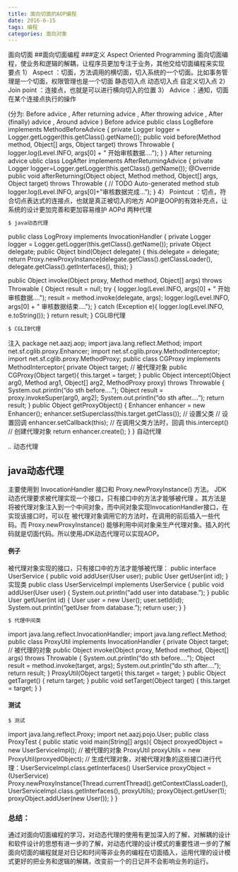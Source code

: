 ```yaml
---
title: 面向切面的AOP编程
date: 2016-6-15
tags: 编程
categories: 面向对象
---
```



面向切面
##面向切面编程
###定义
Aspect Oriented Programming 面向切面编程，使业务和逻辑的解耦，让程序员更加专注于业务，其他交给切面编程来实现
要点
1） Aspect ：切面，方法调用的横切面，切入系统的一个切面。比如事务管理是一个切面，权限管理也是一个切面
静态切入点
动态切入点
自定义切入点
2） Join point ：连接点，也就是可以进行横向切入的位置
3） Advice ：通知，切面在某个连接点执行的操作
<!--more-->
(分为: Before advice , After returning advice , After throwing advice , After (finally) advice , Around advice )
Before advice
public class LogBefore implements MethodBeforeAdvice {
private Logger logger = Logger.getLogger(this.getClass().getName());
public void before(Method method, Object[] args, Object target) throws Throwable {
    logger.log(Level.INFO, args[0] + " 开始审核数据....");
}
}
After returning advice
ublic class LogAfter implements AfterReturningAdvice {
private Logger logger=Logger.getLogger(this.getClass().getName());
@Override
public void afterReturning(Object object, Method method, Object[] args, Object target) throws Throwable {
// TODO Auto-generated method stub
logger.log(Level.INFO, args[0]+”审核数据完成…”);
}
4） Pointcut ：切点，符合切点表达式的连接点，也就是真正被切入的地方
AOP是OOP的有效补充点，让系统的设计更加完善和更加容易维护
AOPd 两种代理

``` bash
$ java动态代理
```

public class LogProxy implements InvocationHandler {
private Logger logger = Logger.getLogger(this.getClass().getName());
private Object delegate;
public Object bind(Object delegate) {
    this.delegate = delegate;
    return Proxy.newProxyInstance(delegate.getClass().getClassLoader(), delegate.getClass().getInterfaces(), this);
}

public Object invoke(Object proxy, Method method, Object[] args) throws Throwable {
    Object result = null;
    try {
        logger.log(Level.INFO, args[0] + " 开始审核数据....");
        result = method.invoke(delegate, args);
        logger.log(Level.INFO, args[0] + " 审核数据结束....");
    } catch (Exception e){
        logger.log(Level.INFO, e.toString());
    }
    return result;
}
CGLIB代理

``` bash
$ CGLIB代理
```

注入
package net.aazj.aop;
import java.lang.reflect.Method;
import net.sf.cglib.proxy.Enhancer;
import net.sf.cglib.proxy.MethodInterceptor;
import net.sf.cglib.proxy.MethodProxy;
public class CGProxy implements MethodInterceptor{
private Object target; // 被代理对象
public CGProxy(Object target){
this.target = target;
}
public Object intercept(Object arg0, Method arg1, Object[] arg2, MethodProxy proxy) throws Throwable {
System.out.println(“do sth before….”);
Object result = proxy.invokeSuper(arg0, arg2);
System.out.println(“do sth after….”);
return result;
}
public Object getProxyObject() {
Enhancer enhancer = new Enhancer();
enhancer.setSuperclass(this.target.getClass()); // 设置父类
// 设置回调
enhancer.setCallback(this); // 在调用父类方法时，回调 this.intercept()
// 创建代理对象
return enhancer.create();
}
}
自动代理






<bean id="exceptionHandlereAdvisor"
    class="org.springframework.aop.support.RegexpMethodPointcutAdvisor">
    <property name="advice">
        <ref bean="exceptionHandler" />
    </property>
    <property name="patterns">
        <value>.*.*</value>
    </property>
</bean>
动态代理
## java动态代理
主要使用到 InvocationHandler 接口和 Proxy.newProxyInstance() 方法。 JDK动态代理要求被代理实现一个接口，只有接口中的方法才能够被代理 。其方法是将被代理对象注入到一个中间对象，而中间对象实现InvocationHandler接口，在实现该接口时，可以在 被代理对象调用它的方法时，在调用的前后插入一些代码。而 Proxy.newProxyInstance() 能够利用中间对象来生产代理对象。插入的代码就是切面代码。所以使用JDK动态代理可以实现AOP。
#### 例子
被代理对象实现的接口，只有接口中的方法才能够被代理：
public interface UserService {
public void addUser(User user);
public User getUser(int id);
}
实现类
public class UserServiceImpl implements UserService {
public void addUser(User user) {
System.out.println(“add user into database.”);
}
public User getUser(int id) {
User user = new User();
user.setId(id);
System.out.println(“getUser from database.”);
return user;
}
}

``` bash
$ 代理中间类
```

import java.lang.reflect.InvocationHandler;
import java.lang.reflect.Method;
public class ProxyUtil implements InvocationHandler {
private Object target; // 被代理的对象
public Object invoke(Object proxy, Method method, Object[] args) throws Throwable {
System.out.println(“do sth before….”);
Object result = method.invoke(target, args);
System.out.println(“do sth after….”);
return result;
}
ProxyUtil(Object target){
this.target = target;
}
public Object getTarget() {
return target;
}
public void setTarget(Object target) {
this.target = target;
}
}
#### 测试
``` bash
$ 测试
```

import java.lang.reflect.Proxy;
import net.aazj.pojo.User;
public class ProxyTest {
public static void main(String[] args){
Object proxyedObject = new UserServiceImpl(); // 被代理的对象
ProxyUtil proxyUtils = new ProxyUtil(proxyedObject);
// 生成代理对象，对被代理对象的这些接口进行代理：UserServiceImpl.class.getInterfaces()
UserService proxyObject = (UserService) Proxy.newProxyInstance(Thread.currentThread().getContextClassLoader(),
UserServiceImpl.class.getInterfaces(), proxyUtils);
proxyObject.getUser(1);
proxyObject.addUser(new User());
}
}
### 总结：
通过对面向切面编程的学习，对动态代理的使用有更加深入的了解，对解耦的设计和软件设计的思想有进一步的了解，对动态代理的设计模式的重要性进一步的了解
面向切面的编程就是对日记和时间等非业务的编程在切面插入，运用代理的设计模式更好的把业务和逻辑的解耦，改变前一个的日记并不会影响业务的运行。
